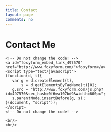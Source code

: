 ```yaml
---
title: Contact
layout: page
comments: no
---
```


<script type="text/javascript">
	var tpj=jQuery;
	tpj.noConflict();
	tpj(document).ready(function() {
		tpj('.contact_tab').attr('class', 'current_page_item');})
</script>
<div class="middle_inner">
	<h1>Contact Me</h1>

	<!-- Do not change the code! -->
	<a id="foxyform_embed_link_497570" href="http://www.foxyform.com/">foxyform</a>
	<script type="text/javascript">
	(function(d, t){
	   var g = d.createElement(t),
	       s = d.getElementsByTagName(t)[0];
	   g.src = "http://www.foxyform.com/js.php?id=497570&sec_hash=0f6ea107bd9&width=600px";
	   s.parentNode.insertBefore(g, s);
	}(document, "script"));
	</script>
	<!-- Do not change the code! -->
	
	<br/>
	<br/>
</div>

